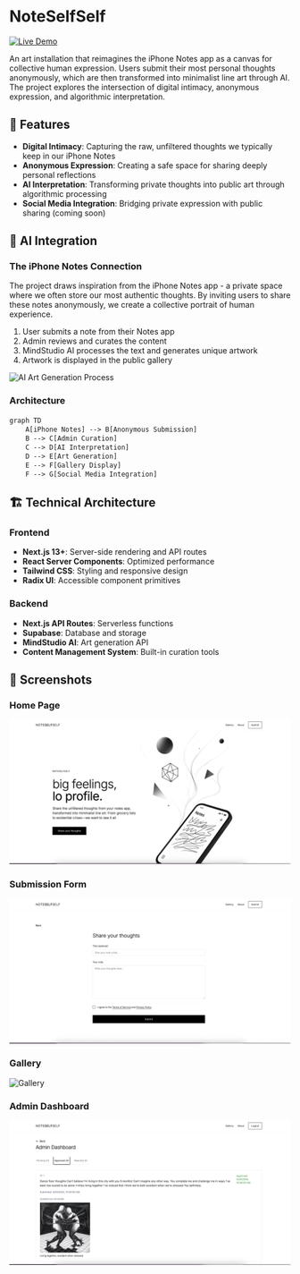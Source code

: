 # NoteSelfSelf

[![Live Demo](https://img.shields.io/badge/Live%20Demo-Visit%20Site-blue)](https://noteselfself.vercel.app/)

An art installation that reimagines the iPhone Notes app as a canvas for collective human expression. Users submit their most personal thoughts anonymously, which are then transformed into minimalist line art through AI. The project explores the intersection of digital intimacy, anonymous expression, and algorithmic interpretation.

## 🌟 Features

- **Digital Intimacy**: Capturing the raw, unfiltered thoughts we typically keep in our iPhone Notes
- **Anonymous Expression**: Creating a safe space for sharing deeply personal reflections
- **AI Interpretation**: Transforming private thoughts into public art through algorithmic processing
- **Social Media Integration**: Bridging private expression with public sharing (coming soon)

## 🎨 AI Integration

### The iPhone Notes Connection
The project draws inspiration from the iPhone Notes app - a private space where we often store our most authentic thoughts. By inviting users to share these notes anonymously, we create a collective portrait of human experience.

1. User submits a note from their Notes app
2. Admin reviews and curates the content
3. MindStudio AI processes the text and generates unique artwork
4. Artwork is displayed in the public gallery

![AI Art Generation Process](path/to/ai-process-screenshot.png)

### Architecture

```mermaid
graph TD
    A[iPhone Notes] --> B[Anonymous Submission]
    B --> C[Admin Curation]
    C --> D[AI Interpretation]
    D --> E[Art Generation]
    E --> F[Gallery Display]
    F --> G[Social Media Integration]
```

## 🏗️ Technical Architecture

### Frontend
- **Next.js 13+**: Server-side rendering and API routes
- **React Server Components**: Optimized performance
- **Tailwind CSS**: Styling and responsive design
- **Radix UI**: Accessible component primitives

### Backend
- **Next.js API Routes**: Serverless functions
- **Supabase**: Database and storage
- **MindStudio AI**: Art generation API
- **Content Management System**: Built-in curation tools

## 📸 Screenshots

### Home Page
![Home Page](public/home-screenshot.png)

### Submission Form
![Submission Form](public/submission-screenshot.png)

### Gallery
![Gallery](public/gallery-screenshot.png)

### Admin Dashboard
![Admin Dashboard](public/admin-screenshot.png)


